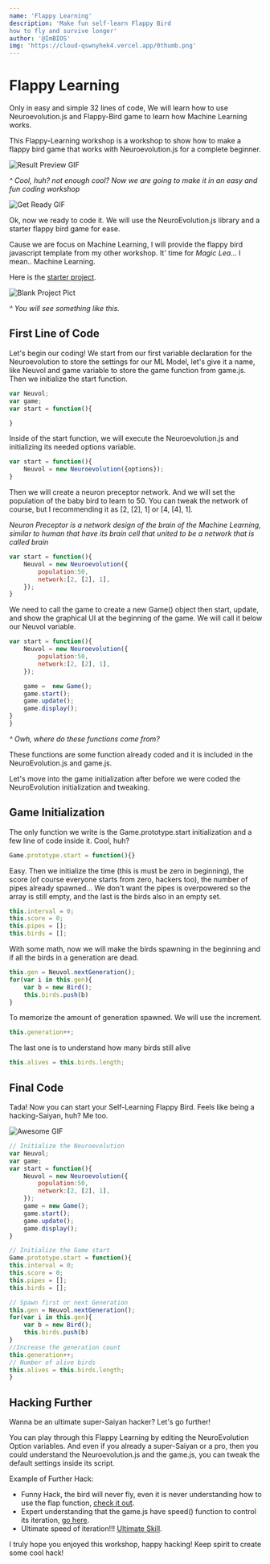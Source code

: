 ```yaml
---
name: 'Flappy Learning'
description: 'Make fun self-learn Flappy Bird
how to fly and survive longer'
author: '@ImBIOS'
img: 'https://cloud-qswnyhek4.vercel.app/0thumb.png'
---
```

# Flappy Learning

Only in easy and simple 32 lines of code, We will learn how to use Neuroevolution.js and Flappy-Bird game to learn how Machine Learning works.

This Flappy-Learning workshop is a workshop to show how to make a flappy bird game that works with Neuroevolution.js for a complete beginner.

![Result Preview GIF](https://cloud-215dmw1tc.vercel.app/0preview.gif)

_^ Cool, huh? not enough cool? Now we are going to make it in an easy and fun coding workshop_

![Get Ready GIF](https://media.giphy.com/media/3o7btXJQm5DD8ApubC/giphy.gif)

Ok, now we ready to code it. We will use the NeuroEvolution.js library and a starter flappy bird game for ease.

Cause we are focus on Machine Learning, I will provide the flappy bird javascript template from my other workshop. It' time for _Magic Lea_... I mean.. Machine Learning.

Here is the [starter project](https://repl.it/@iMega/flappy-learning-starter#code.js).

![Blank Project Pict](https://cloud-r8tk4yxo7.vercel.app/0blank_project.png)

_^ You will see something like this._

## First Line of Code
Let's begin our coding! We start from our first variable declaration for the Neuroevolution to store the settings for our ML Model, let's give it a name, like Neuvol and game variable to store the game function from game.js. Then we initialize the start function.

```js
var Neuvol;
var game;
var start = function(){

}
```

Inside of the start function, we will execute the Neuroevolution.js and initializing its needed options variable.

```js
var start = function(){
    Neuvol = new Neuroevolution({options});
}
```

Then we will create a neuron preceptor network. And we will set the population of the baby bird to learn to 50. You can tweak the network of course, but I recommending it as [2, [2], 1] or [4, [4], 1].

_Neuron Preceptor is a network design of the brain of the Machine Learning, similar to human that have its brain cell that united to be a network that is called brain_

```js
var start = function(){
    Neuvol = new Neuroevolution({
        population:50,
        network:[2, [2], 1],
    });
}
```

We need to call the game to create a new Game() object then start, update, and show the graphical UI at the beginning of the game. We will call it below our Neuvol variable.

```js
var start = function(){
    Neuvol = new Neuroevolution({
        population:50,
        network:[2, [2], 1],
    });

    game =  new Game();
    game.start();
    game.update();
    game.display();
}
}
```

_^ Owh, where do these functions come from?_

These functions are some function already coded and it is included in the NeuroEvolution.js and game.js.

Let's move into the game initialization after before we were coded the NeuroEvolution initialization and tweaking.

## Game Initialization

The only function we write is the Game.prototype.start initialization and a few line of code inside it. Cool, huh?

```js
Game.prototype.start = function(){}
```

Easy. Then we initialize the time (this is must be zero in beginning), the score (of course everyone starts from zero, hackers too), the number of pipes already spawned... We don't want the pipes is overpowered so the array is still empty, and the last is the birds also in an empty set. 

```js
this.interval = 0;
this.score = 0;
this.pipes = [];
this.birds = [];
```

With some math, now we will make the birds spawning in the beginning and if all the birds in a generation are dead.

```js
this.gen = Neuvol.nextGeneration();
for(var i in this.gen){
    var b = new Bird();
    this.birds.push(b)
}
```

To memorize the amount of generation spawned. We will use the increment.

```js
this.generation++;
```

The last one is to understand how many birds still alive

```js
this.alives = this.birds.length;
```

## Final Code

Tada! Now you can start your Self-Learning Flappy Bird. Feels like being a hacking-Saiyan, huh? Me too.

![Awesome GIF](https://media.giphy.com/media/mXz3v0UdjrNTO/giphy.gif)

```js
// Initialize the Neuroevolution
var Neuvol;
var game;
var start = function(){
    Neuvol = new Neuroevolution({
        population:50,
        network:[2, [2], 1],
    });
    game = new Game();
    game.start();
    game.update();
    game.display();
}

// Initialize the Game start
Game.prototype.start = function(){
this.interval = 0;
this.score = 0;
this.pipes = [];
this.birds = [];

// Spawn first or next Generation
this.gen = Neuvol.nextGeneration();
for(var i in this.gen){
    var b = new Bird();
    this.birds.push(b)
}
//Increase the generation count
this.generation++;
// Number of alive birds
this.alives = this.birds.length;
}
```

## Hacking Further

Wanna be an ultimate super-Saiyan hacker? Let's go further!

You can play through this Flappy Learning by editing the NeuroEvolution Option variables. And even if you already a super-Saiyan or a pro, then you could understand the Neuroevolution.js and the game.js, you can tweak the default settings inside its script.

Example of Further Hack:

- Funny Hack, the bird will never fly, even it is never understanding how to use the flap function, [check it out](https://repl.it/@iMega/flappy-learning-funny).
- Expert understanding that the game.js have speed() function to control its iteration, [go here](https://repl.it/@iMega/flappy-learning-speed-selector).
- Ultimate speed of iteration!!! [Ultimate Skill](https://repl.it/@iMega/flappy-learning-ultimate).

I truly hope you enjoyed this workshop, happy hacking! Keep spirit to create some cool hack!